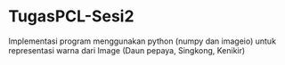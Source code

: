 # TugasPCL-Sesi2
Implementasi program menggunakan python (numpy dan imageio) untuk representasi warna dari Image (Daun pepaya, Singkong, Kenikir)
